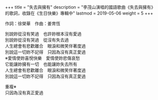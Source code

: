+++
title = "失去與擁有"
description = "李茂山演唱的國語歌曲《失去與擁有》的歌詞，收錄在《生日快樂》專輯中"
lastmod = 2019-05-06
weight = 5
+++

作詞：徐榮華　作曲：姜育恆

別說妳從沒有笑過　也許妳根本沒有愛過  
別說妳從沒有哭過　從沒有失去過  
人生總會有悲歡離合　眼淚和微笑伴著度過  
別說這一切妳不記得　只因為沒有真正愛過  
※愛情使妳喜悅快樂　愛情使妳悲傷哀愁  
它能讓妳擁有一切　也能讓妳失去所有  
人生總會有悲歡離合　眼淚和微笑伴著度過  
別說這一切妳不記得　只因為沒有真正愛過  

重複※  
只因為沒有真正愛過 